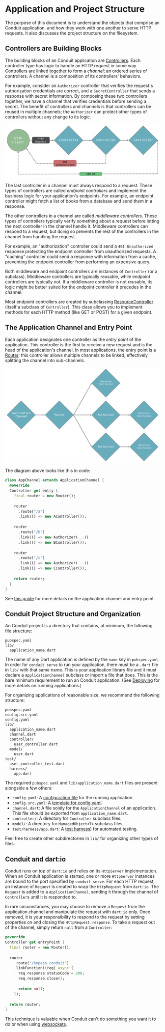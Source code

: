 # Application and Project Structure

The purpose of this document is to understand the objects that comprise an Conduit application, and how they work with one another to serve HTTP requests. It also discusses the project structure on the filesystem.

## Controllers are Building Blocks

The building blocks of an Conduit application are [Controllers](../http/controller.md). Each controller type has logic to handle an HTTP request in some way. Controllers are linked together to form a _channel_; an ordered series of controllers. A channel is a composition of its controllers' behaviors.

For example, consider an `Authorizer` controller that verifies the request's authorization credentials are correct, and a `SecretController` that sends a response with secret information. By composing these two controllers together, we have a channel that verifies credentials before sending a secret. The benefit of controllers and channels is that controllers can be reused in multiple channels; the `Authorizer` can protect other types of controllers without any change to its logic.

![Simple Controller Diagram](../.gitbook/assets/simple_controller_diagram.png)

The last controller in a channel must always respond to a request. These types of controllers are called _endpoint controllers_ and implement the business logic for your application's endpoints. For example, an endpoint controller might fetch a list of books from a database and send them in a response.

The other controllers in a channel are called _middleware controllers_. These types of controllers typically verify something about a request before letting the next controller in the channel handle it. Middleware controllers can respond to a request, but doing so prevents the rest of the controllers in the channel from handling the request.

For example, an "authorization" controller could send a `401 Unauthorized` response protecting the endpoint controller from unauthorized requests. A "caching" controller could send a response with information from a cache, preventing the endpoint controller from performing an expensive query.

Both middleware and endpoint controllers are instances of `Controller` \(or a subclass\). Middleware controllers are typically reusable, while endpoint controllers are typically not. If a middleware controller is not reusable, its logic might be better suited for the endpoint controller it precedes in the channel.

Most endpoint controllers are created by subclassing [ResourceController](../http/resource_controller.md) \(itself a subclass of `Controller`\). This class allows you to implement methods for each HTTP method \(like GET or POST\) for a given endpoint.

## The Application Channel and Entry Point

Each application designates one controller as the _entry point_ of the application. This controller is the first to receive a new request and is the head of the application's channel. In most applications, the entry point is a [Router](../http/routing.md); this controller allows multiple channels to be linked, effectively splitting the channel into sub-channels.

![Structure](../.gitbook/assets/structure.png)

The diagram above looks like this in code:

```dart
class AppChannel extends ApplicationChannel {
  @override
  Controller get entry {
    final router = new Router();

    router
      .route("/a")
      .link(() => new AController());

    router
      .route("/b")
      .link(() => new Authorizer(...))
      .link(() => new BController());

    router
      .route("/c")
      .link(() => new Authorizer(...))
      .link(() => new CController());   

    return router;
  }
}
```

See [this guide](channel.md) for more details on the application channel and entry point.

## Conduit Project Structure and Organization

An Conduit project is a directory that contains, at minimum, the following file structure:

```text
pubspec.yaml
lib/
  application_name.dart
```

The name of any Dart application is defined by the `name` key in `pubspec.yaml`. In order for `conduit serve` to run your application, there must be a `.dart` file in `lib/` with that same name. This is your application library file and it must declare a `ApplicationChannel` subclass or import a file that does. This is the bare minimum requirement to run an Conduit application. \(See [Deploying](../deploy/index.md) for more details on running applications.\)

For organizing applications of reasonable size, we recommend the following structure:

```text
pubspec.yaml
config.src.yaml
config.yaml
lib/
  application_name.dart
  channel.dart  
  controller/
    user_controller.dart
  model/
    user.dart
test/
  user_controller_test.dart
  harness/
    app.dart
```

The required `pubspec.yaml` and `lib/application_name.dart` files are present alongside a few others:

* `config.yaml`: A [configuration file](configure.md) for the running application.
* `config.src.yaml`: A [template for config.yaml](configure.md).
* `channel.dart`: A file solely for the `ApplicationChannel` of an application. This file should be _exported_ from `application_name.dart`.
* `controller/`: A directory for `Controller` subclass files.
* `model/`: A directory for `ManagedObject<T>` subclass files.
* `test/harness/app.dart`: A [test harness](../testing/tests.md)\) for automated testing.

Feel free to create other subdirectories in `lib/` for organizing other types of files.

## Conduit and dart:io

Conduit runs on top of `dart:io` and relies on its `HttpServer` implementation. When an Conduit application is started, one or more `HttpServer` instances are bound to the port specified by `conduit serve`. For each HTTP request, an instance of `Request` is created to wrap the `HttpRequest` from `dart:io`. The `Request` is added to a `ApplicationChannel`, sending it through the channel of `Controller`s until it is responded to.

In rare circumstances, you may choose to remove a `Request` from the application channel and manipulate the request with `dart:io` only. Once removed, it is your responsibility to respond to the request by setting properties on and closing the `HttpRequest.response`. To take a request out of the channel, simply return `null` from a `Controller`:

```dart
@override
Controller get entryPoint {
  final router = new Router();

  router
    .route("/bypass_conduit")
    .linkFunction((req) async {
      req.response.statusCode = 200;
      req.response.close();

      return null;
    });

  return router;
}
```

This technique is valuable when Conduit can't do something you want it to do or when using [websockets](../http/websockets.md).

